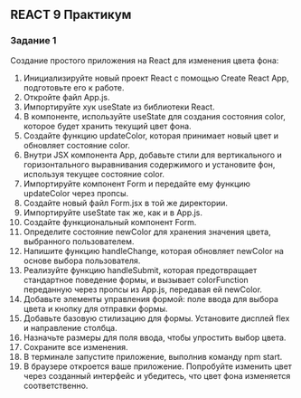 ## REACT 9 Практикум

### Задание 1

Создание простого приложения на React для изменения цвета фона:
1. Инициализируйте новый проект React с помощью Create React App, подготовьте его к работе.
2. Откройте файл App.js.
3. Импортируйте хук useState из библиотеки React.
4. В компоненте, используйте useState для создания состояния color, которое будет хранить текущий цвет фона.
5. Создайте функцию updateColor, которая принимает новый цвет и обновляет состояние color.
6. Внутри JSX компонента App, добавьте стили для вертикального и горизонтального выравнивания содержимого и установите фон, используя текущее состояние color.
7. Импортируйте компонент Form и передайте ему функцию updateColor через пропсы.
8. Создайте новый файл Form.jsx в той же директории.
9. Импортируйте useState так же, как и в App.js.
10. Создайте функциональный компонент Form.
11. Определите состояние newColor для хранения значения цвета, выбранного пользователем.
12. Напишите функцию handleChange, которая обновляет newColor на основе выбора пользователя.
13. Реализуйте функцию handleSubmit, которая предотвращает стандартное поведение формы, и вызывает colorFunction переданную через пропсы из App.js, передавая ей newColor.
14. Добавьте элементы управления формой: поле ввода для выбора цвета и кнопку для отправки формы.
15. Добавьте базовую стилизацию для формы. Установите дисплей flex и направление столбца.
16. Назначьте размеры для поля ввода, чтобы упростить выбор цвета.
17. Сохраните все изменения.
18. В терминале запустите приложение, выполнив команду npm start.
19. В браузере откроется ваше приложение. Попробуйте изменить цвет через созданный интерфейс и убедитесь, что цвет фона изменяется соответственно.
